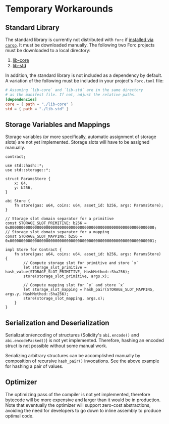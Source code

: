 # Temporary Workarounds

## Standard Library

The standard library is currently not distributed with `forc` if [installed via `cargo`](./installation.md#installing-from-cargo). It must be downloaded manually. The following two Forc projects must be downloaded to a local directory:

1. [lib-core](https://github.com/FuelLabs/sway/tree/master/lib-core)
1. [lib-std](https://github.com/FuelLabs/sway/tree/master/lib-std)

In addition, the standard library is not included as a dependency by default. A variation of the following must be included in your project's `Forc.toml` file:

```toml
# Assuming `lib-core` and `lib-std` are in the same directory
# as the manifest file. If not, adjust the relative paths.
[dependencies]
core = { path = "./lib-core" }
std = { path = "./lib-std" }
```

## Storage Variables and Mappings

Storage variables (or more specifically, automatic assignment of storage slots) are not yet implemented. Storage slots will have to be assigned manually.

```sway
contract;

use std::hash::*;
use std::storage::*;

struct ParamsStore {
    x: 64,
    y: b256,
}

abi Store {
    fn store(gas: u64, coins: u64, asset_id: b256, args: ParamsStore);
}

// Storage slot domain separator for a primitive
const STORAGE_SLOT_PRIMITIVE: b256 = 0x0000000000000000000000000000000000000000000000000000000000000000;
// Storage slot domain separator for a mapping
const STORAGE_SLOT_MAPPING: b256 = 0x0000000000000000000000000000000000000000000000000000000000000001;

impl Store for Contract {
    fn store(gas: u64, coins: u64, asset_id: b256, args: ParamsStore) {
        // Compute storage slot for primitive and store `x`
        let storage_slot_primitive = hash_value(STORAGE_SLOT_PRIMITIVE, HashMethod::Sha256);
        store(storage_slot_primitive, args.x);

        // Compute mapping slot for `y` and store `x`
        let storage_slot_mapping = hash_pair(STORAGE_SLOT_MAPPING, args.y, HashMethod::Sha256);
        store(storage_slot_mapping, args.x);
    }
}
```

## Serialization and Deserialization

Serialization/encoding of structures (Solidity's `abi.encode()` and `abi.encodePacked()`) is not yet implemented. Therefore, hashing an encoded struct is not possible without some manual work.

Serializing arbitrary structures can be accomplished manually by composition of recursive `hash_pair()` invocations. See the above example for hashing a pair of values.

## Optimizer

The optimizing pass of the compiler is not yet implemented, therefore bytecode will be more expensive and larger than it would be in production. Note that eventually the optimizer will support zero-cost abstractions, avoiding the need for developers to go down to inline assembly to produce optimal code.

